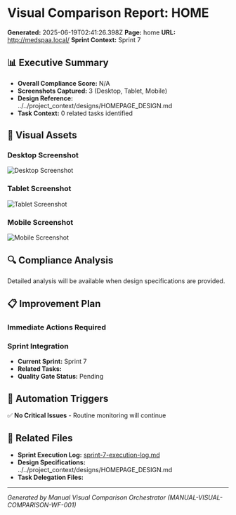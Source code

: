 # Visual Comparison Report: HOME

**Generated:** 2025-06-19T02:41:26.398Z
**Page:** home
**URL:** http://medspaa.local/
**Sprint Context:** Sprint 7

## 📊 Executive Summary

- **Overall Compliance Score:** N/A
- **Screenshots Captured:** 3 (Desktop, Tablet, Mobile)
- **Design Reference:** ../../project_context/designs/HOMEPAGE_DESIGN.md
- **Task Context:** 0 related tasks identified

## 📸 Visual Assets

### Desktop Screenshot
![Desktop Screenshot](../../../tools/temp/screenshots/temp_screenshot_*_desktop_*.png)

### Tablet Screenshot
![Tablet Screenshot](../../../tools/temp/screenshots/temp_screenshot_*_tablet_*.png)

### Mobile Screenshot
![Mobile Screenshot](../../../tools/temp/screenshots/temp_screenshot_*_mobile_*.png)

## 🔍 Compliance Analysis

Detailed analysis will be available when design specifications are provided.

## 📋 Improvement Plan

### Immediate Actions Required


### Sprint Integration
- **Current Sprint:** Sprint 7
- **Related Tasks:** 
- **Quality Gate Status:** Pending

## 🔄 Automation Triggers

✅ **No Critical Issues** - Routine monitoring will continue

## 📂 Related Files

- **Sprint Execution Log:** [sprint-7-execution-log.md](./sprint-7-execution-log.md)
- **Design Specifications:** ../../project_context/designs/HOMEPAGE_DESIGN.md
- **Task Delegation Files:** 

---

*Generated by Manual Visual Comparison Orchestrator (MANUAL-VISUAL-COMPARISON-WF-001)*
